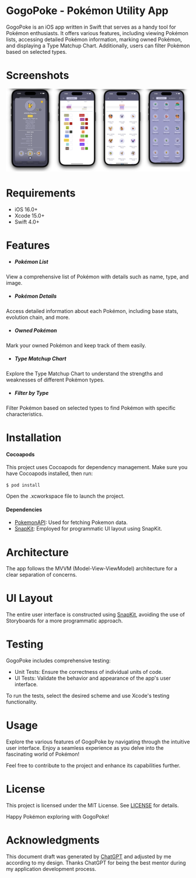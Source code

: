 # GogoPoke - Pokémon Utility App
GogoPoke is an iOS app written in Swift that serves as a handy tool for Pokémon enthusiasts. It offers various features, including viewing Pokémon lists, accessing detailed Pokémon information, marking owned Pokémon, and displaying a Type Matchup Chart. Additionally, users can filter Pokémon based on selected types.

# Screenshots
![screenshots](https://github.com/connniela/gogopoke/blob/main/screenshots/screenshot.png)

# Requirements
- iOS 16.0+
- Xcode 15.0+
- Swift 4.0+


# Features
- ##### Pokémon List
View a comprehensive list of Pokémon with details such as name, type, and image.
- ##### Pokémon Details
Access detailed information about each Pokémon, including base stats, evolution chain, and more.
- ##### Owned Pokémon
Mark your owned Pokémon and keep track of them easily.
- ##### Type Matchup Chart
Explore the Type Matchup Chart to understand the strengths and weaknesses of different Pokémon types.
- ##### Filter by Type
Filter Pokémon based on selected types to find Pokémon with specific characteristics.

# Installation
#### Cocoapods
This project uses Cocoapods for dependency management. Make sure you have Cocoapods installed, then run:

`$ pod install`

Open the .xcworkspace file to launch the project.

#### Dependencies
-  [PokemonAPI](https://github.com/kinkofer/PokemonAPI "PokemonAPI"): Used for fetching Pokemon data.
-  [SnapKit](https://github.com/SnapKit/SnapKit "SnapKit"): Employed for programmatic UI layout using SnapKit.

# Architecture
The app follows the MVVM (Model-View-ViewModel) architecture for a clear separation of concerns.

# UI Layout
The entire user interface is constructed using [SnapKit](https://github.com/SnapKit/SnapKit "SnapKit"), avoiding the use of Storyboards for a more programmatic approach.

# Testing
GogoPoke includes comprehensive testing:

- Unit Tests: Ensure the correctness of individual units of code.
- UI Tests: Validate the behavior and appearance of the app's user interface.

To run the tests, select the desired scheme and use Xcode's testing functionality.

# Usage
Explore the various features of GogoPoke by navigating through the intuitive user interface. Enjoy a seamless experience as you delve into the fascinating world of Pokémon!

Feel free to contribute to the project and enhance its capabilities further.

# License
This project is licensed under the MIT License. See [LICENSE](https://github.com/connniela/gogopoke/blob/main/LICENSE "LICENSE") for details.

Happy Pokémon exploring with GogoPoke!

# Acknowledgments
This document draft was generated by [ChatGPT](https://chat.openai.com/ "ChatGPT") and adjusted by me according to my design. Thanks ChatGPT for being the best mentor during my application development process.
